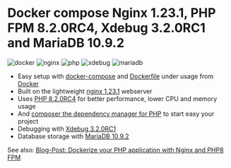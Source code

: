 # Docker compose Nginx 1.23.1, PHP FPM 8.2.0RC4, Xdebug 3.2.0RC1 and MariaDB 10.9.2

![docker](https://img.shields.io/badge/Docker-compose-brightgreen.svg)
![nginx](https://img.shields.io/badge/nginx-1.23.1-brightgreen.svg)
![php](https://img.shields.io/badge/PHP_FPM-8.2.0RC4-brightgreen.svg)
![xdebug](https://img.shields.io/badge/Xdebug-3.2.0RC1-brightgreen.svg)
![mariadb](https://img.shields.io/badge/MariaDB-10.9.2-brightgreen.svg)

* Easy setup with [docker-compose](https://docs.docker.com/compose/) and [Dockerfile](https://docs.docker.com/engine/reference/builder/) under usage from [Docker](https://www.docker.com)
* Built on the lightweight [nginx 1.23.1](https://nginx.org) webserver
* Uses [PHP 8.2.0RC4](https://www.php.net) for better performance, lower CPU and memory usage
* And [composer the dependency manager for PHP](https://getcomposer.org) to start easy your project
* Debugging with [Xdebug 3.2.0RC1](https://xdebug.org)
* Database storage with [MariaDB 10.9.2](https://mariadb.org)

See also:
[Blog-Post: Dockerize your PHP application with Nginx and PHP8 FPM](https://marcit.eu/en/2021/04/28/dockerize-webserver-nginx-php8/)